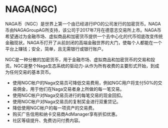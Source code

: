 # 

# NAGA(NGC)

NAGA币（NGC）是世界上第一个由已经进行IPO的公司发行的加密货币。NAGA币由NAGAGroupAG所支持，该公司于2017年7月在德意志交易所上市。NAGA币希望通过为金融市场、虚拟商品和加密货币提供一个去中心化的代币彻底改变传统金融现状。NAGA币打开了从前封闭的高端金融世界的大门，使每个人都能在一个平台上赚钱；安全，简单，且无需银行或银行账户。

NGC是一种分散的加密货币，用于金融市场、虚拟商品和加密货币的交易和投资。NGC是整个Naga生态系统的驱动力-从作为所有收费的主要形式开始，到成为任何交易的基本货币。

- 使用NGC帐户的Naga交易员可降低交易费用，例如NGC用户将支付50%的交易佣金，用于他们在Naga交易者身上所做的每一笔交易。
- 使用NGC帐户对Naga交易员进行的每笔交易的现金回扣。
- 使用NGC帐户对Naga交易员的复制奖金进行双重贷记。
- 降低使用NGC帐户的每一项资产的交易费。
- 购买广告信用和纳卡交易商AdManager享有折扣优惠。
- 社区等级提升、免费访问付费内容。

